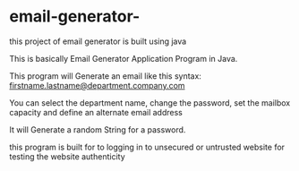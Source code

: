 # email-generator-
this project of email generator is built using java

This is basically Email Generator Application Program in Java.

This program will Generate an email like this syntax: firstname.lastname@department.company.com

You can select the department name, change the password, set the mailbox capacity and define an alternate email address

It will Generate a random String for a password.

this program is built for to logging in to unsecured or untrusted website for testing the website authenticity 
